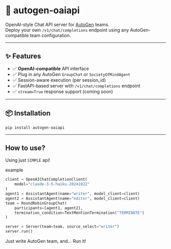 # 🧠 autogen-oaiapi

OpenAI-style Chat API server for [AutoGen](https://github.com/microsoft/autogen) teams.  
Deploy your own `/v1/chat/completions` endpoint using any AutoGen-compatible team configuration.

---

## ✨ Features

- ✅ **OpenAI-compatible** API interface
- ✅ Plug in any AutoGen `GroupChat` or `SocietyOfMindAgent`
- ✅ Session-aware execution (per session_id)
- ✅ FastAPI-based server with `/v1/chat/completions` endpoint
- ✅ `stream=True` response support (coming soon)

---

## 📦 Installation
```shell
pip install autogen-oaiapi
```

---

## How to use?
Using just `SIMPLE` api!

example
```python
client = OpenAIChatCompletionClient(
    model="claude-3-5-haiku-20241022"
)
agent1 = AssistantAgent(name="writer", model_client=client)
agent2 = AssistantAgent(name="editor", model_client=client)
team = RoundRobinGroupChat(
    participants=[agent1, agent2],
    termination_condition=TextMentionTermination("TERMINATE")
)

server = Server(team=team, source_select="writer")
server.run()
```

Just write AutoGen team, and... Run it!
